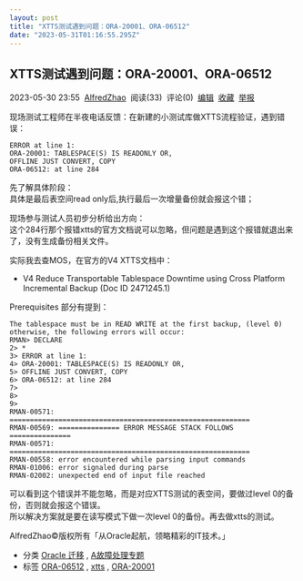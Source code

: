 ```yaml
---
layout: post
title: "XTTS测试遇到问题：ORA-20001、ORA-06512"
date: "2023-05-31T01:16:55.295Z"
---
```

XTTS测试遇到问题：ORA-20001、ORA-06512
------------------------------

2023-05-30 23:55  [AlfredZhao](https://www.cnblogs.com/jyzhao/)  阅读(33)  评论(0)  [编辑](https://i.cnblogs.com/EditPosts.aspx?postid=17444895)  [收藏](javascript:void(0))  [举报](javascript:void(0))

现场测试工程师在半夜电话反馈：在新建的小测试库做XTTS流程验证，遇到错误：

    ERROR at line 1:
    ORA-20001: TABLESPACE(S) IS READONLY OR,
    OFFLINE JUST CONVERT, COPY
    ORA-06512: at line 284
    

先了解具体阶段：  
具体是最后表空间read only后,执行最后一次增量备份就会报这个错；

现场参与测试人员初步分析给出方向：  
这个284行那个报错xtts的官方文档说可以忽略，但问题是遇到这个报错就退出来了，没有生成备份相关文件。

实际我去查MOS，在官方的V4 XTTS文档中：

*   V4 Reduce Transportable Tablespace Downtime using Cross Platform Incremental Backup (Doc ID 2471245.1)

Prerequisites 部分有提到：

    The tablespace must be in READ WRITE at the first backup, (level 0) otherwise, the following errors will occur: 
    RMAN> DECLARE
    2> *
    3> ERROR at line 1:
    4> ORA-20001: TABLESPACE(S) IS READONLY OR,
    5> OFFLINE JUST CONVERT, COPY
    6> ORA-06512: at line 284
    7>
    8>
    9>
    RMAN-00571: ===========================================================
    RMAN-00569: =============== ERROR MESSAGE STACK FOLLOWS ===============
    RMAN-00571: ===========================================================
    RMAN-00558: error encountered while parsing input commands
    RMAN-01006: error signaled during parse
    RMAN-02002: unexpected end of input file reached
    

可以看到这个错误并不能忽略，而是对应XTTS测试的表空间，要做过level 0的备份，否则就会报这个错误。  
所以解决方案就是要在读写模式下做一次level 0的备份。再去做xtts的测试。

AlfredZhao©版权所有「从Oracle起航，领略精彩的IT技术。」

*   分类 [Oracle 迁移](https://www.cnblogs.com/jyzhao/category/581262.html) , [A故障处理专题](https://www.cnblogs.com/jyzhao/category/1156208.html)
*   标签 [ORA-06512](https://www.cnblogs.com/jyzhao/tag/ORA-06512/) , [xtts](https://www.cnblogs.com/jyzhao/tag/xtts/) , [ORA-20001](https://www.cnblogs.com/jyzhao/tag/ORA-20001/)